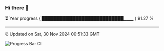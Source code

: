 ### Hi there 👋

⏳ Year progress { ███████████████████████████▁▁▁ } 91.27 %

---

⏰ Updated on Sat, 30 Nov 2024 00:51:33 GMT

![Progress Bar CI](https://github.com/Shyam-Makwana/GitHub-Actions-Demo/workflows/Progress%20Bar%20CI/badge.svg)
